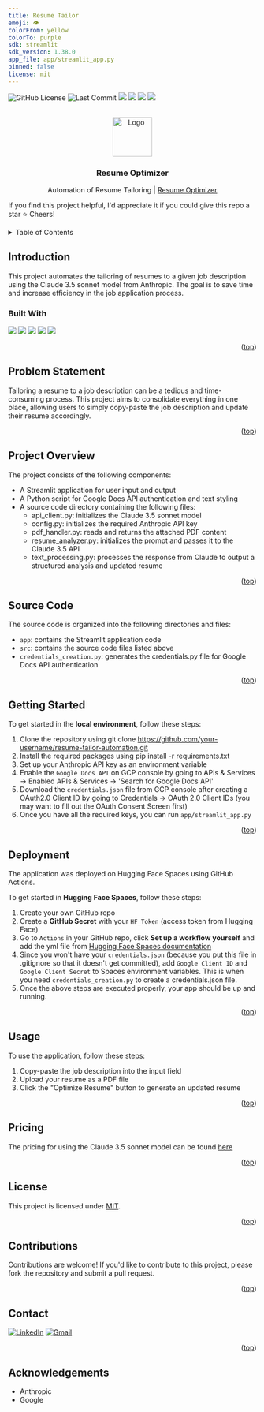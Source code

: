 ```yaml
---
title: Resume Tailor
emoji: 👁
colorFrom: yellow
colorTo: purple
sdk: streamlit
sdk_version: 1.38.0
app_file: app/streamlit_app.py
pinned: false
license: mit
---
```


<a id="readme-top"></a>

![GitHub License](https://custom-icon-badges.demolab.com/github/license/NvkAnirudh/resume-tailor-automation?logo=law)
![Last Commit](https://custom-icon-badges.demolab.com/github/last-commit/NvkAnirudh/resume-tailor-automation?logo=history&logoColor=white)
![](https://custom-icon-badges.demolab.com/github/languages/code-size/NvkAnirudh/resume-tailor-automation?logo=file-code&logoColor=white)
![](https://custom-icon-badges.demolab.com/github/stars/NvkAnirudh/resume-tailor-automation?logo=star&style=social&logoColor=black)
![](https://custom-icon-badges.demolab.com/github/forks/NvkAnirudh/resume-tailor-automation?logo=fork&style=social&logoColor=black)
![](https://custom-icon-badges.demolab.com/github/watchers/NvkAnirudh/resume-tailor-automation?logo=eye&style=social&logoColor=black)

<!-- PROJECT LOGO -->
<br />
<div align="center">
<!--   <a href="https://github.com/sandesh-bharadwaj/VidTune"> -->
  <img src="https://github.com/user-attachments/assets/8ba70d9d-e2c6-4225-b29c-95e3d5080dd2" alt="Logo" width="80" height="80">
<!--   </a> -->

  <h3 align="center">Resume Optimizer</h3>

  <p align="center">
    Automation of Resume Tailoring
<!--     <br />
    <br /> -->
    |
    <a href="https://huggingface.co/spaces/NvkAnirudh/resume-tailor">Resume Optimizer</a>
  </p>
</div>

If you find this project helpful, I'd appreciate it if you could give this repo a star ⭐ Cheers!

<!-- TABLE OF CONTENTS -->
<details>
  <summary>Table of Contents</summary>
  <ol>
    <li>
      <a href="#introduction">Introduction</a>
      <ul>
        <li><a href="#built-with">Built With</a></li>
      </ul>
    </li>
    <li><a href="#problem-statement">Problem Statement</a></li>
    <li><a href="#project-overview">Project Overview</a></li>
    <li><a href="#source-code">Source Code</a></li>
    <li><a href="#getting-started">Getting Started</a></li>
    <li><a href="#deployment">Deployment</a></li>
    <li><a href="#usage">Usage</a></li>
    <li><a href="#pricing">Pricing</a></li>
    <li><a href="#license">License</a></li>
    <li><a href="#contributions">Contributions</a></li>
    <li><a href="#contact">Contact</a></li>
    <li><a href="#acknowledgments">Acknowledgments</a></li>
  </ol>
</details>

## Introduction
This project automates the tailoring of resumes to a given job description using the Claude 3.5 sonnet model from Anthropic. The goal is to save time and increase efficiency in the job application process.

### Built With
![](https://img.shields.io/badge/Python-3776AB?logo=python&logoColor=fff)
![](https://img.shields.io/badge/Anthropic%20Claude%20-8A2BE2.svg?logo=anthropic)
![](https://img.shields.io/badge/Hugging%20Face-FFD21E?logo=huggingface&logoColor=000)
![](https://img.shields.io/badge/Google%20Docs%20-FFFFFF.svg?logo=googledocs)
![](https://img.shields.io/badge/Streamlit%20-FF4B4B.svg?logo=streamlit&logoColor=white)

<p align="right">(<a href="#readme-top">top</a>)</p>

## Problem Statement
Tailoring a resume to a job description can be a tedious and time-consuming process. This project aims to consolidate everything in one place, allowing users to simply copy-paste the job description and update their resume accordingly.

<p align="right">(<a href="#readme-top">top</a>)</p>

## Project Overview
The project consists of the following components:
- A Streamlit application for user input and output
- A Python script for Google Docs API authentication and text styling
- A source code directory containing the following files:
  - api_client.py: initializes the Claude 3.5 sonnet model
  - config.py: initializes the required Anthropic API key
  - pdf_handler.py: reads and returns the attached PDF content
  - resume_analyzer.py: initializes the prompt and passes it to the Claude 3.5 API
  - text_processing.py: processes the response from Claude to output a structured analysis and updated resume
 
<p align="right">(<a href="#readme-top">top</a>)</p>

## Source Code
The source code is organized into the following directories and files:
  - ```app```: contains the Streamlit application code
  - ```src```: contains the source code files listed above
  - ```credentials_creation.py```: generates the credentials.py file for Google Docs API authentication

<p align="right">(<a href="#readme-top">top</a>)</p>

## Getting Started
To get started in the **local environment**, follow these steps:
1. Clone the repository using git clone https://github.com/your-username/resume-tailor-automation.git
2. Install the required packages using pip install -r requirements.txt
3. Set up your Anthropic API key as an environment variable
4. Enable the ```Google Docs API``` on GCP console by going to APIs & Services -> Enabled APIs & Services -> 'Search for Google Docs API'
5. Download the ```credentials.json``` file from GCP console after creating a OAuth2.0 Client ID by going to Credentials -> OAuth 2.0 Client IDs (you may want to fill out the OAuth Consent Screen first)
6. Once you have all the required keys, you can run ```app/streamlit_app.py```

<p align="right">(<a href="#readme-top">top</a>)</p>

## Deployment
The application was deployed on Hugging Face Spaces using GitHub Actions.

To get started in **Hugging Face Spaces**, follow these steps:
1. Create your own GitHub repo
2. Create a **GitHub Secret**  with your ```HF_Token``` (access token from Hugging Face)
3. Go to ```Actions``` in your GitHub repo, click **Set up a workflow yourself** and add the yml file from [Hugging Face Spaces documentation](https://huggingface.co/docs/hub/spaces-github-actions)
4. Since you won't have your ```credentials.json``` (because you put this file in .gitignore so that it doesn't get committed), add ```Google Client ID``` and ```Google Client Secret``` to Spaces environment variables. This is when you need ```credentials_creation.py``` to create a credentials.json file.
5. Once the above steps are executed properly, your app should be up and running.

<p align="right">(<a href="#readme-top">top</a>)</p>

## Usage
To use the application, follow these steps:
1. Copy-paste the job description into the input field
2. Upload your resume as a PDF file
3. Click the "Optimize Resume" button to generate an updated resume

<p align="right">(<a href="#readme-top">top</a>)</p>

## Pricing
The pricing for using the Claude 3.5 sonnet model can be found [here](https://docs.anthropic.com/en/docs/about-claude/models#model-comparison-table)

<p align="right">(<a href="#readme-top">top</a>)</p>

## License
This project is licensed under [MIT](https://github.com/NvkAnirudh/resume-tailor-automation/blob/main/LICENSE).

<p align="right">(<a href="#readme-top">top</a>)</p>

## Contributions
Contributions are welcome! If you'd like to contribute to this project, please fork the repository and submit a pull request.

<p align="right">(<a href="#readme-top">top</a>)</p>

## Contact
[![LinkedIn](https://img.shields.io/badge/linkedin-%230077B5.svg?style=for-the-badge&logo=linkedin&logoColor=white)](https://www.linkedin.com/in/nvkanirudh/)
[![Gmail](https://img.shields.io/badge/Gmail-D14836?style=for-the-badge&logo=gmail&logoColor=white)](mailto:nuti.krish4@gmail.com)

<p align="right">(<a href="#readme-top">top</a>)</p>

## Acknowledgements
- Anthropic
- Google



